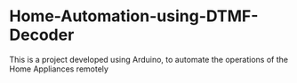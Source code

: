 # Home-Automation-using-DTMF-Decoder
This is a project developed using Arduino, to automate the operations of the Home Appliances remotely
